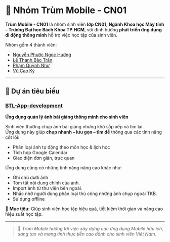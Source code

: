 # 👑 Nhóm Trùm Mobile - CN01

**Trùm Mobile - CN01** là nhóm sinh viên **lớp CN01, Ngành Khoa học Máy tính – Trường Đại học Bách Khoa TP.HCM**, với định hướng **phát triển ứng dụng di động thông minh** hỗ trợ việc học tập của sinh viên.

Nhóm gồm 4 thành viên:
- [Nguyễn Phước Ngọc Hương](https://github.com/MinaNguyen17)
- [Lê Thanh Bảo Trân](https://github.com/LTB122)
- [Phạm Quỳnh Như](https://github.com/KKwenNhuuuuu)
- [Vũ Cao Kỳ](https://github.com/vck2004)

---

## 📱 Dự án tiêu biểu
### [BTL-App-development](https://github.com/cn01-trum-mobile/BTL-App-development)
**Ứng dụng quản lý ảnh bài giảng thông minh cho sinh viên**

Sinh viên thường chụp ảnh bài giảng nhưng khó sắp xếp và tìm lại.  
Ứng dụng này giúp **chụp nhanh – lưu gọn – tìm dễ** thông qua các tính năng cốt lõi:
- Phân loại ảnh tự động theo môn học & lịch học  
- Tích hợp Google Calendar  
- Giao diện đơn giản, trực quan
  
Ứng dụng cũng có những tính năng nâng cao khác như:
- Ghi chú dưới ảnh
- Tóm tắt nội dung chính của ảnh.
- Import ảnh từ thư viện bên ngoài.
- Nhắc nhở người dùng phân loại thủ công những ảnh chụp ngoài TKB.
- Sử dụng offline

🎯 **Mục tiêu:** Giúp sinh viên học tập hiệu quả, tiết kiệm thời gian và nâng cao hiệu suất học tập.

---

> 🚀 *Trùm Mobile hướng tới việc xây dựng các ứng dụng Mobile hữu ích, sáng tạo và mang tính thực tiễn cao dành cho sinh viên Việt Nam.*
